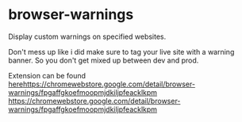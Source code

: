 # browser-warnings

Display custom warnings on specified websites.

Don't mess up like i did make sure to tag your live site with a warning banner. So you don't get mixed up between dev and prod.

Extension can be found [here](https://chromewebstore.google.com/detail/browser-warnings/fpgaffgkoefmoopmjdkiljpfeacklkpm)https://chromewebstore.google.com/detail/browser-warnings/fpgaffgkoefmoopmjdkiljpfeacklkpm https://chromewebstore.google.com/detail/browser-warnings/fpgaffgkoefmoopmjdkiljpfeacklkpm
